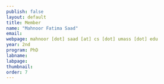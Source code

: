 ```yaml
---
publish: false
layout: default
title: Member
name: "Mahnoor Fatima Saad"
email:
webpage: mahnoor [dot] saad [at] cs [dot] umass [dot] edu
year: 2nd
program: PhD
labname:
labpage:
thumbnail:
order: 7
---
```

